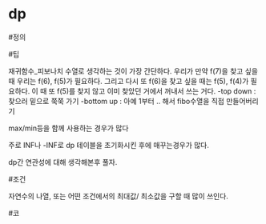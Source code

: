 # dp

\#정의



\#팁

재귀함수\_피보나치 수열로 생각하는 것이 가장 간단하다. 우리가 만약 f(7)을 찾고 싶을 때 우리는 f(6), f(5)가 필요하다. 그리고 다시 또 f(6)을 찾고 싶을 때는 f(5), f(4)가 필요하다. 이 때 또 f(5)를 찾지 않고 이미 찾았던 거에서 꺼내서 쓰는 거다. -top down : 찾으러 밑으로 쭉쭉 가기 -bottom up : 아예 1부터 .. 해서 fibo수열을 직접 만들어버리기

max/min등을 함께 사용하는 경우가 많다

주로 INF나 -INF로 dp 테이블을 초기화시킨 후에 매꾸는경우가 많다.

dp간 연관성에 대해 생각해본후 풀자.     &#x20;



\#조건

자연수의 나열, 또는 어떤 조건에서의 최대값/ 최소값을 구할 때 많이 쓰인다.      &#x20;



\#코



